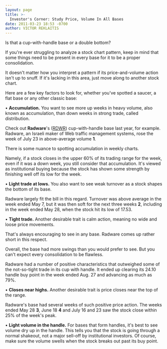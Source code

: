 ```yaml
---
layout: page
title: >-
  Investor's Corner: Study Price, Volume In All Bases
date: 2011-03-23 18:53 -0700
author: VICTOR REKLAITIS
---
```





Is that a cup-with-handle base or a double bottom?

  

If you're ever struggling to analyze a stock chart pattern, keep in mind that some things need to be present in every base for it to be a proper consolidation.

  

It doesn't matter how you interpret a pattern if its price-and-volume action isn't up to snuff. If it's lacking in this area, just move along to another stock chart.

  

Here are a few key factors to look for, whether you've spotted a saucer, a flat base or any other classic base:

  

• **Accumulation.** You want to see more up weeks in heavy volume, also known as accumulation, than down weeks in strong trade, called distribution.

  

Check out **Radware**'s ([RDWR](https://research.investors.com/quote.aspx?symbol=RDWR)) cup-with-handle base last year, for example. Radware, an Israeli maker of Web traffic management systems, rose the week of July 23 in above-average volume **1**.

  

There is some nuance to spotting accumulation in weekly charts.

  

Namely, if a stock closes in the upper 60% of its trading range for the week, even if it was a down week, you still consider that accumulation. It's viewed as institutional buying because the stock has shown some strength by finishing well off its low for the week. 

  

• **Light trade at lows.** You also want to see weak turnover as a stock shapes the bottom of its base.

  

Radware largely fit the bill in this regard. Turnover was above average in the week ended May 7, but it was then soft for the next three weeks **2**, including in the week ended May 28, when the stock hit its low of 17.53.

  

• **Tight trade.** Another desirable trait is calm action, meaning no wide and loose price movements.

  

That's always encouraging to see in any base. Radware comes up rather short in this respect.

  

Overall, the base had more swings than you would prefer to see. But you can't expect every consolidation to be flawless.

  

Radware had a number of positive characteristics that outweighed some of the not-so-tight trade in its cup with handle. It ended up clearing its 24.10 handle buy point in the week ended Aug. 27 and advancing as much as 79%.

  

• **Closes near highs.** Another desirable trait is price closes near the top of the range.

  

Radware's base had several weeks of such positive price action. The weeks ended May 28 **3**, June 18 **4** and July 16 and 23 saw the stock close within 25% of the week's peak.

  

• **Light volume in the handle.** For bases that form handles, it's best to see volume dry up in the handle. This tells you that the stock is going through a normal shakeout, not a major sell-off by institutional investors. Of course, make sure the volume swells when the stock breaks out past its buy point.




